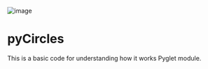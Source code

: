 ![image](https://i.imgur.com/PjO6JEU.png)

# pyCircles
This is a basic code for understanding how it works Pyglet module.
